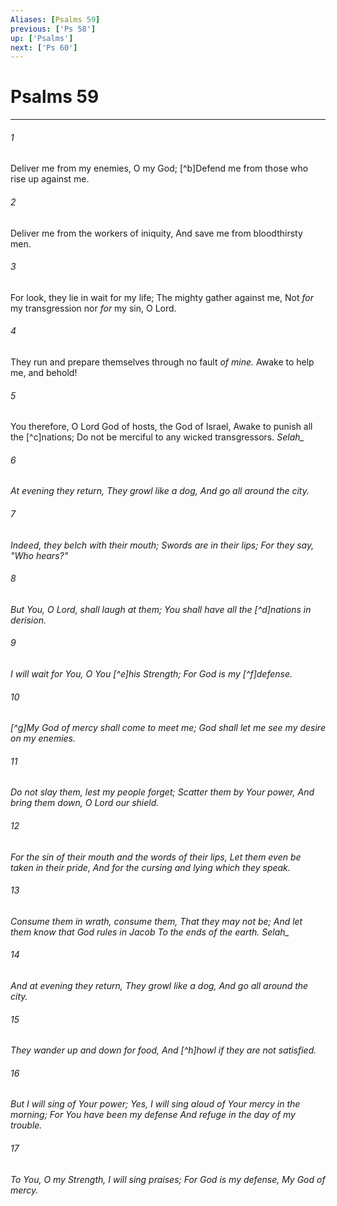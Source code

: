 ```yaml
---
Aliases: [Psalms 59]
previous: ['Ps 58']
up: ['Psalms']
next: ['Ps 60']
---
```

# Psalms 59

***


###### 1 
Deliver me from my enemies, O my God; [^b]Defend me from those who rise up against me. 

###### 2 
Deliver me from the workers of iniquity, And save me from bloodthirsty men. 

###### 3 
For look, they lie in wait for my life; The mighty gather against me, Not _for_ my transgression nor _for_ my sin, O Lord. 

###### 4 
They run and prepare themselves through no fault _of mine._ Awake to help me, and behold! 

###### 5 
You therefore, O Lord God of hosts, the God of Israel, Awake to punish all the [^c]nations; Do not be merciful to any wicked transgressors. <i class="selah">Selah_ 

###### 6 
At evening they return, They growl like a dog, And go all around the city. 

###### 7 
Indeed, they belch with their mouth; Swords _are_ in their lips; For _they say,_ "Who hears?" 

###### 8 
But You, O Lord, shall laugh at them; You shall have all the [^d]nations in derision. 

###### 9 
I will wait for You, O You [^e]his Strength; For God _is_ my [^f]defense. 

###### 10 
[^g]My God of mercy shall come to meet me; God shall let me see _my desire_ on my enemies. 

###### 11 
Do not slay them, lest my people forget; Scatter them by Your power, And bring them down, O Lord our shield. 

###### 12 
_For_ the sin of their mouth _and_ the words of their lips, Let them even be taken in their pride, And for the cursing and lying _which_ they speak. 

###### 13 
Consume _them_ in wrath, consume _them,_ That they _may_ not _be;_ And let them know that God rules in Jacob To the ends of the earth. <i class="selah">Selah_ 

###### 14 
And at evening they return, They growl like a dog, And go all around the city. 

###### 15 
They wander up and down for food, And [^h]howl if they are not satisfied. 

###### 16 
But I will sing of Your power; Yes, I will sing aloud of Your mercy in the morning; For You have been my defense And refuge in the day of my trouble. 

###### 17 
To You, O my Strength, I will sing praises; For God _is_ my defense, My God of mercy.
